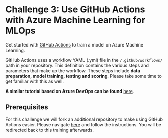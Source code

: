 # Challenge 3: Use GitHub Actions with Azure Machine Learning for MLOps

Get started with [GitHub Actions](https://docs.github.com/en/actions) to train a model on Azure Machine Learning. 

GitHub Actions uses a workflow YAML (.yml) file in the `/.github/workflows/` path in your repository. This definition contains the various steps and parameters that make up the workflow. These steps include **data preparation, model training, testing and scoring**. Please take some time to get familiar with this as well.

**A similar tutorial based on Azure DevOps can be found** [here](../../MLOps/MLOps.md).


## Prerequisites

For this challenge we will fork an additional repository to make using GitHub Actions easier. Please navigate [here](https://github.com/alschroe/ml-template-azure) and follow the instructions. You will be redirected back to this training afterwards.